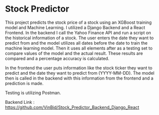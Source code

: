 # Stock Predictor

This project predicts the stock price of a stock using an XGBoost training model and Machine Learning. I utilized a Django Backend and a React Frontend. In the backend I call the Yahoo Finance API and run a script on the historical information of a stock. The user enters the date they want to predict from and the model utilizes all dates before the date to train the machine learning model. Then it uses all elements after as a testing set to compare values of the model and the actual result. These results are compared and a percentage accuracy is calculated.

In the frontend the user puts information like the stock ticker they want to predict and the date they want to predict from (YYYY-MM-DD). The model then is called in the backend with this information from the frontend and a prediction is made.

Testing is utilizing Postman.

Backend Link : https://github.com/VinBid/Stock_Predictor_Backend_Django_React
